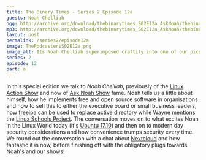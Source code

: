```yaml
---
title: The Binary Times - Series 2 Episode 12a
guests: Noah Chelliah
ogg: http://archive.org/download/thebinarytimes_S02E12a_AskNoah/thebinarytimes_S02E12a_AskNoah.ogg
mp3: http://archive.org/download/thebinarytimes_S02E12a_AskNoah/thebinarytimes_S02E12a_AskNoah.mp3 
layout: post
permalink: /series2/episode12a
image: ThePodcastersS02E12a.png
image_alt: Its Noah Chelliah superimposed craftily into one of our pics!
series: 2
episode: 12
part: a
---
```

In this special edition we talk to *Noah Chelliah*, previously of the [Linux Action Show](http://www.jupiterbroadcasting.com/tag/linux-action-show/) and now of [Ask Noah Show](http://www.asknoahshow.com/) fame.
Noah tells us a little about himself, how he implements free and open source software in organisations and how to sell this to either the executive board or small business leaders, how [freeipa](https://www.freeipa.org/page/Main_Page) can be used to replace active directory while Wayne mentions the [Linux Schools Project](http://www.linuxschools.com/forum/index-main.php).
The conversation moves on to what excites Noah in the Linux World today (it's [Ubuntu 17.10](https://www.ubuntu.com/desktop/1710)) and then on to modern day security considerations and how convenience trumps security every time. We round out the conversation with a chat about [Nextcloud](https://nextcloud.com/) and how fantastic it is now, before finishing off with the obligatory plugs towards Noah's and our shows!